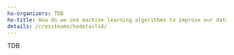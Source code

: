 ```yaml
---
ho-organizers: TDB 
ho-title: How do we use machine learning algorithms to improve our data processing?
details: /crossteams/hodetails4/
---
```


TDB

